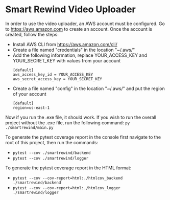 # Smart Rewind Video Uploader

In order to use the video uploader, an AWS account must be configured. Go to https://aws.amazon.com to create an account.
Once the account is created, follow the steps:

- Install AWS CLI from https://aws.amazon.com/cli/
- Create a file named "credentials" in the location "~/.aws/"
- Add the following information, replace YOUR_ACCESS_KEY and YOUR_SECRET_KEY with values from your account
  ```
  [default]
  aws_access_key_id = YOUR_ACCESS_KEY
  aws_secret_access_key = YOUR_SECRET_KEY
  ```
- Create a file named "config" in the location "~/.aws/" and put the region of your account
  ```
  [default]
  region=us-east-1
  ```

Now if you run the .exe file, it should work.
If you wish to run the overall project without the .exe file, run the following command:
`py ./smartrewind/main.py`

To generate the pytest coverage report in the console first navigate to the root of this project, then run the commands:

- `pytest --cov ./smartrewind/backend`
- `pytest --cov ./smartrewind/logger`

To generate the pytest coverage report in the HTML format:

- `pytest --cov --cov-report=html:./htmlcov_backend ./smartrewind/backend`
- `pytest --cov --cov-report=html:./htmlcov_logger ./smartrewind/logger`
